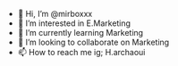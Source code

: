 - 👋 Hi, I’m @mirboxxx
- 👀 I’m interested in E.Marketing
- 🌱 I’m currently learning Marketing
- 💞️ I’m looking to collaborate on Marketing
- 📫 How to reach me ig; H.archaoui

<!---
mirboxxx/mirboxxx is a ✨ special ✨ repository because its `README.md` (this file) appears on your GitHub profile.
You can click the Preview link to take a look at your changes.
--->
